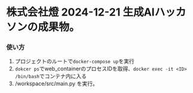 # 株式会社燈 2024-12-21 生成AIハッカソンの成果物。

### 使い方
1. プロジェクトのルートで`docker-compose up`を実行
2. `dokcer ps`でweb_containerのプロセスIDを取得、`docker exec -it <ID> /bin/bash`でコンテナ内に入る
3. /workspace/src/main.py を実行。